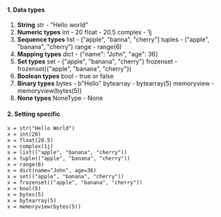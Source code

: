 #### 1. Data types
1. **String**
	str - "Hello world"
2. **Numeric types**
	int - 20
	float - 20.5
	complex - 1j
3. **Sequence types**
	list - ["apple", "banna", "cherry"]
	tuples - ("apple", "banana", "cherry")
	range - range(6)
4. **Mapping types**
	dict - {"name": "John", "age": 36}
5. **Set types**
	set - {"apple", "banana", "cherry"}
	frozenset - frozenset({"apple", "banana", "cherry"})
 6. **Boolean types**
	bool - true or false
7. **Binary types**
	bytes - b"Hello"
	bytearray - bytearray(5)
	memoryview - memoryview(bytes(5))
8. **None types**
	NoneType - None
#### 2. Setting specific
```
x = str("Hello World")
x = int(20)
x = float(20.5)
x = complex(1j)
x = list(("apple", "banana", "cherry"))
x = tuple(("apple", "banana", "cherry"))
x = range(6)
x = dict(name="John", age=36)
x = set(("apple", "banana", "cherry"))
x = frozenset(("apple", "banana", "cherry"))
x = bool(5)
x = bytes(5)
x = bytearray(5)
x = memoryview(bytes(5))
```



